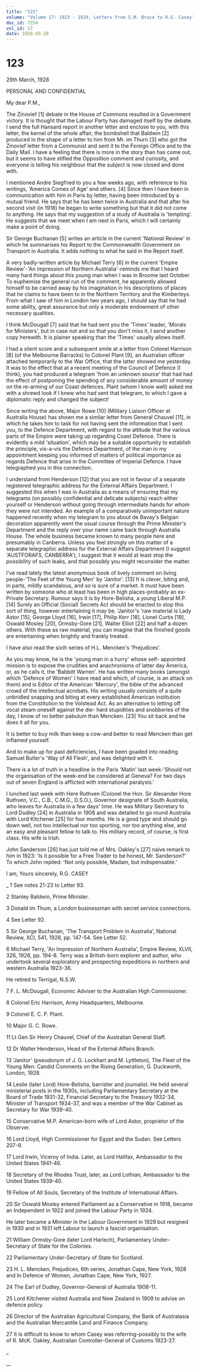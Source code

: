 ```yaml
---
title: "123"
volume: "Volume 17: 1923 - 1929, Letters from S.M. Bruce to R.G. Casey"
doc_id: 7254
vol_id: 17
date: 1928-03-29
---
```


# 123

29th March, 1928

PERSONAL AND CONFIDENTIAL

My dear P.M.,

The Zinovief [1] debate in the House of Commons resulted in a Government victory. It is thought that the Labour Party has damaged itself by the debate. I send the full Hansard report in another letter and enclose to you, with this letter, the kernel of the whole affair, the bombshell that Baldwin [2] produced in the shape of a letter to him from Mr. im Thurn [3] who got the Zinovief letter from a Communist and sent it to the Foreign Office and to the Daily Mail. I have a feeling that there is more in the story than has come out, but it seems to have stifled the Opposition comment and curiosity, and everyone is telling his neighbour that the subject is now closed and done with.

I mentioned Andre Siegfried to you a few weeks ago, with reference to his writings, 'America Comes of Age' and others. [4] Since then I have been in communication with him in Paris by letter, having been introduced by a mutual friend. He says that he has been twice in Australia and that after his second visit (in 1918) he began to write something but that it did not come to anything. He says that my suggestion of a study of Australia is 'tempting'. He suggests that we meet when I am next in Paris, which I will certainly make a point of doing.

Sir George Buchanan [5] writes an article in the current 'National Review' in which he summarises his Report to the Commonwealth Government on Transport in Australia. It adds nothing to what he said in the Report itself.

A very badly-written article by Michael Terry [6] in the current 'Empire Review'-'An impression of Northern Australia'-reminds me that I heard many hard things about this young man when I was in Broome last October. To euphemise the general run of the comment, he apparently allowed himself to be carried away by his imagination in his descriptions of places that he claims to have been to in the Northern Territory and the Kimberleys. From what I saw of him in London two years ago, I should say that he had some ability, great assurance but only a moderate endowment of other necessary qualities.

I think McDougall [7] said that he had sent you the 'Times' leader, 'Morals for Ministers', but in case not and so that you don't miss it, I send another copy herewith. It is plainer speaking than the 'Times' usually allows itself.

I had a silent score and a subsequent smile at a letter from Colonel Harrison [8] (of the Melbourne Barracks) to Colonel Plant [9], an Australian officer attached temporarily to the War Office, that the latter showed me yesterday. It was to the effect that at a recent meeting of the Council of Defence (I think), you had produced a telegram 'from an unknown source' that had had the effect of postponing the spending of any considerable amount of money on the re-arming of our Coast defences. Plant (whom I know well) asked me with a shrewd look if I knew who had sent that telegram, to which I gave a diplomatic reply and changed the subject!

Since writing the above, Major Rowe [10] (Military Liaison Officer at Australia House) has shown me a similar letter from General Chauvel [11], in which he takes him to task for not having sent the information that I sent you, to the Defence Department, with regard to the attitude that the various parts of the Empire were taking up regarding Coast Defence. There is evidently a mild 'situation', which may be a suitable opportunity to establish the principle, vis-a-vis the Defence Department, of the man in my appointment keeping you informed of matters of political importance as regards Defence that arise in the Committee of Imperial Defence. I have telegraphed you in this connection.

I understand from Henderson [12] that you are not in favour of a separate registered telegraphic address for the External Affairs Department. I suggested this when I was in Australia as a means of ensuring that my telegrams (on possibly confidential and delicate subjects) reach either yourself or Henderson without going through intermediate hands for whom they were not intended. An example of a comparatively unimportant nature happened recently when my telegram to you about de Bavay's Belgian decoration apparently went the usual course through the Prime Minister's Department and the reply over your name came back through Australia House. The whole business became known to many people here and presumably in Canberra. Unless you feel strongly on this matter of a separate telegraphic address for the External Affairs Department (I suggest 'AUSTFORAFS, CANBERRA'), I suggest that it would at least stop the possibility of such leaks, and that possibly you might reconsider the matter.

I've read lately the latest anonymous book of lively comment on living people-'The Feet of the Young Men' by 'Janitor'. [13] It is clever, biting and, in parts, mildly scandalous, and so is sure of a market. It must have been written by someone who at least has been in high places-probably an ex-Private Secretary. Rumour says it is by Hore-Belisha, a young Liberal M.P. [14] Surely an Official (Social) Secrets Act should be enacted to stop this sort of thing, however entertaining it may be. 'Janitor's 'raw material is Lady Astor [15], George Lloyd [16], Irwin [17], Philip Kerr [18], Lionel Curtis [19], Oswald Mosley [20], Ormsby-Gore [21], Walter Elliot [22] and half a dozen others. With these as raw material, you can imagine that the finished goods are entertaining when brightly and frankly treated.

I have also read the sixth series of H.L. Mencken's 'Prejudices'.

As you may know, he is the 'young man in a hurry' whose self- appointed mission is to expose the crudities and anachronisms of latter day America, or, as he calls it, the 'Babbitt Warren'. He has written many books (amongst which 'Defence of Women' I have read and which, of course, is an attack on them) and is Editor of the American 'Mercury', the bible of the advanced crowd of the intellectual acrobats. His writing usually consists of a quite unbridled snapping and biting at every established American institution from the Constitution to the Volstead Act. As an alternative to letting off vocal steam oneself against the die- hard stupidities and snobberies of the day, I know of no better pabulum than Mencken. [23] You sit back and he does it all for you.

It is better to buy milk than keep a cow-and better to read Mencken than get inflamed yourself.

And to make up for past deficiencies, I have been goaded into reading Samuel Butler's 'Way of All Flesh', and was delighted with it.

There is a lot of truth in a headline in the Paris 'Matin' last week-'Should not the organisation of the week-end be considered at Geneva? For two days out of seven England is afflicted with international paralysis.'

I lunched last week with Here Ruthven (Colonel the Hon. Sir Alexander Hore Ruthven, V.C., C.B., C.M.G., D.S.O.), Governor designate of South Australia, who leaves for Australia in a few days' time. He was Military Secretary to Lord Dudley [24] in Australia in 1908 and was detailed to go round Australia with Lord Kitchener [25] for four months. He is a good type and should go down well, not too intellectual nor too sporting, nor too anything else, and an easy and pleasant fellow to talk to. His military record, of course, is first class. His wife is Irish.

John Sanderson [26] has just told me of Mrs. Oakley's [27] naive remark to him in 1923: 'Is it possible for a Free Trader to be honest, Mr. Sanderson?' To which John replied: 'Not only possible, Madam, but indispensable.'

I am, Yours sincerely, R.G. CASEY 

_ 1 See notes 21-23 to Letter 93.

2 Stanley Baldwin, Prime Minister.

3 Donald im Thum, a London businessman with secret service connections.

4 See Letter 92.

5 Sir George Buchanan, 'The Transport Problem in Australia', National Review, XCI, 541, 1928, pp. 147-54. See Letter 52.

6 Michael Terry, 'An Impression of Northern Australia', Empire Review, XLVII, 326, 1928, pp. 194-8. Terry was a British-born explorer and author, who undertook several exploratory and prospecting expeditions in northern and western Australia 1923-36.

He retired to Terrigal, N.S.W.

7 F. L. McDougall, Economic Adviser to the Australian High Commissioner.

8 Colonel Eric Harrison, Army Headquarters, Melbourne.

9 Colonel E. C. P. Plant.

10 Major G. C. Rowe.

11 Lt Gen Sir Henry Chauvel, Chief of the Australian General Staff.

12 Dr Walter Henderson, Head of the External Affairs Branch.

13 'Janitor' (pseudonym of J. G. Lockhart and M. Lyttleton), The Fleet of the Young Men: Candid Comments on the Rising Generation, G. Duckworth, London, 1928.

14 Leslie (later Lord) Hore-Belisha, barrister and journalist. He held several ministerial posts in the 1930s, including Parliamentary Secretary at the Board of Trade 1931-32, Financial Secretary to the Treasury 1932-34, Minister of Transport 1934-37, and was a member of the War Cabinet as Secretary for War 1939-40.

15 Conservative M.P. American-born wife of Lord Astor, proprietor of the Observer.

16 Lord Lloyd, High Commissioner for Egypt and the Sudan. See Letters 207-9.

17 Lord Irwin, Viceroy of India. Later, as Lord Halifax, Ambassador to the United States 1941-46.

18 Secretary of the Rhodes Trust, later, as Lord Lothian, Ambassador to the United States 1939-40.

19 Fellow of All Souls, Secretary of the Institute of International Affairs.

20 Sir Oswald Mosley entered Parliament as a Conservative in 1918, became an Independent in 1922 and joined the Labour Party in 1924.

He later became a Minister in the Labour Government in 1929 but resigned in 1930 and in 1931 left Labour to launch a fascist organisation.

21 William Ormsby-Gore (later Lord Harlech), Parliamentary Under- Secretary of State for the Colonies.

22 Parliamentary Under-Secretary of State for Scotland.

23 H. L. Mencken, Prejudices, 6th series, Jonathan Cape, New York, 1928 and In Defence of Women, Jonathan Cape, New York, 1927.

24 The Earl of Dudley, Governor-General of Australia 1908-11.

25 Lord Kitchener visited Australia and New Zealand in 1909 to advise on defence policy.

26 Director of the Australian Agricultural Company, the Bank of Australasia and the Australian Mercantile Land and Finance Company.

27 It is difficult to know to whom Casey was referring-possibly to the wife of R. McK. Oakley, Australian Controller-General of Customs 1923-27.

_

__
